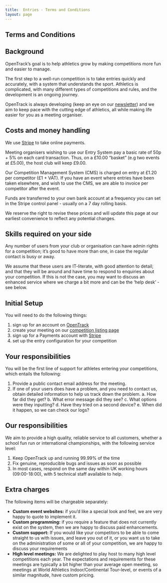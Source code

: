 ```yaml
---
title:  Entries - Terms and Conditions
layout: page
---
```


Terms and Conditions
----

Background
-----------
OpenTrack’s goal is to help athletics grow by making competitions more fun and easier to manage.

The first step to a well-run competition is to take entries quickly and accurately, with a system that understands the sport. Athletics is complicated, with many different types of competitions and rules, and the development is an ongoing journey.

OpenTrack is always developing (keep an eye on our <a href="https://opentrack.substack.com/">newsletter</a>) and we aim to keep pace with the cutting edge of athletics, all while making life easier for you as a meeting organiser.  

Costs and money handling
-----
We use <a href="https://stripe.com/about">Stripe</a> to take online payments.

Meeting organisers wishing to use our Entry System pay a basic rate of 50p + 5% on each card transaction. Thus, on a £10.00 “basket” (e.g two events at £5.00), the host club will keep £9.00.

Our Competition Management System (CMS) is charged on entry at £1.20 per competitor (£1 + VAT). If you have an event where entries have been taken elsewhere, and wish to use the CMS, we are able to invoice per competitor after the event.

Funds are transferred to your own bank account at a frequency you can set in the Stripe control panel - usually on a 7 day rolling basis.

We reserve the right to revise these prices and will update this page at our earliest convenience to reflect any potential changes.

Skills required on your side
-----

Any number of users from your club or organisation can have admin rights for a competition; it’s good to have more than one, in case the regular contact is busy or away.

We assume that these users are IT-literate, with good attention to detail; and that they will be around and have time to respond to enquiries about your competition. If this is not the case, you may want to discuss an enhanced service where we charge a bit more and can be the ‘help desk’ - see below.

Initial Setup
-------
You will need to do the following things:
 1. sign up for an account on <a href="http://data.opentrack.run/">OpenTrack</a>
 1. create your meeting on our <a href="https://data.opentrack.run/en-gb/x/">competition listing page</a>
 1. sign up for a Payments account with  <a href="https://stripe.com/">Stripe</a>
 1. set up the entry configuration for your competition

Your responsibilities
---------------

You will be the first line of support for athletes entering your competitions, which entails the following:

1. Provide a public contact email address for the meeting.
2. If one of your users does have a problem, and you need to contact us, obtain detailed information to help us track down the problem.
  a. How far did they get?
  b. What error message did they see?
  c. What options were they inputting?
  d. Have they tried on a second device?
  e. When did it happen, so we can check our logs? 

Our responsibilities
--------------
We aim to provide a high quality, reliable service to all customers, whether a school fun run or international championships, with the following service level:

1. Keep OpenTrack up and running 99.99% of the time
2. Fix genuine, reproducible bugs and issues as soon as possible
3. In most cases, respond on the same day within UK working hours (09:00-18:00), with 5 technical staff available to help.

Extra charges
--------------
The following items will be chargeable separately:

* <b>Custom event websites:</b> if you’d like a special look and feel, we are very happy to quote to implement it.
* <b>Custom programming:</b> if you require a feature that does not currently exist on the system, then we are happy to discuss paid enhancements.
* <b>Custom support:</b> If you would like your competitors to be able to come straight to us with issues, and leave you out of it, or you want us to take on the administration of some or all of your competition, we are happy to discuss your requirements
* <b>High level meetings:</b> We are delighted to play host to many high level competitions each year. The expectations and requirements for these meetings are typically a bit higher than your average open meeting, so meetings at World Athletics Indoor/Continental Tour-level, or events of a similar magnitude, have custom pricing.

